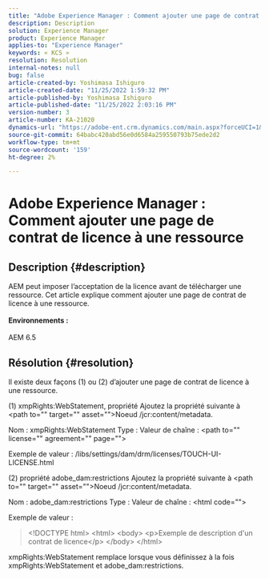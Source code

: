 ```yaml
---
title: "Adobe Experience Manager : Comment ajouter une page de contrat de licence à une ressource"
description: Description
solution: Experience Manager
product: Experience Manager
applies-to: "Experience Manager"
keywords: « KCS »
resolution: Resolution
internal-notes: null
bug: false
article-created-by: Yoshimasa Ishiguro
article-created-date: "11/25/2022 1:59:32 PM"
article-published-by: Yoshimasa Ishiguro
article-published-date: "11/25/2022 2:03:16 PM"
version-number: 3
article-number: KA-21020
dynamics-url: "https://adobe-ent.crm.dynamics.com/main.aspx?forceUCI=1&pagetype=entityrecord&etn=knowledgearticle&id=85b39b61-c96c-ed11-9561-6045bd006a22"
source-git-commit: 64babc420abd56e0d6584a259550793b75ede2d2
workflow-type: tm+mt
source-wordcount: '159'
ht-degree: 2%

---
```


# Adobe Experience Manager : Comment ajouter une page de contrat de licence à une ressource

## Description {#description}

AEM peut imposer l’acceptation de la licence avant de télécharger une ressource. Cet article explique comment ajouter une page de contrat de licence à une ressource.<br><br><b>Environnements :</b><br><br>AEM 6.5

## Résolution {#resolution}


Il existe deux façons (1) ou (2) d’ajouter une page de contrat de licence à une ressource.

(1) xmpRights:WebStatement, propriété Ajoutez la propriété suivante à &lt;path to=&quot;&quot; target=&quot;&quot; asset=&quot;&quot;>Noeud /jcr:content/metadata.

Nom : xmpRights:WebStatement Type : Valeur de chaîne : &lt;path to=&quot;&quot; license=&quot;&quot; agreement=&quot;&quot; page=&quot;&quot;>

Exemple de valeur : /libs/settings/dam/drm/licenses/TOUCH-UI-LICENSE.html

(2) propriété adobe_dam:restrictions Ajoutez la propriété suivante à &lt;path to=&quot;&quot; target=&quot;&quot; asset=&quot;&quot;>Noeud /jcr:content/metadata.

Nom : adobe_dam:restrictions Type : Valeur de chaîne : &lt;html code=&quot;&quot;>

Exemple de valeur :


> &lt;!DOCTYPE html>
&lt;html>
&lt;body>
&lt;p>Exemple de description d&#39;un contrat de licence&lt;/p>
&lt;/body>
&lt;/html>


xmpRights:WebStatement remplace lorsque vous définissez à la fois xmpRights:WebStatement et adobe_dam:restrictions.
